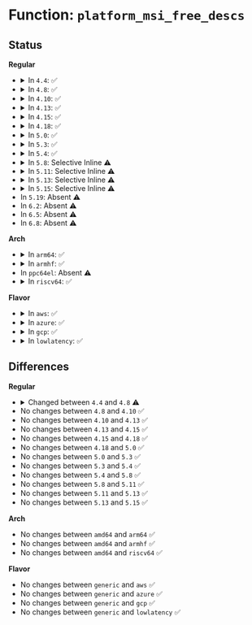 # Function: <code>platform_msi_free_descs</code>

## Status
<b>Regular</b>
<ul>
<li>
<details>
<summary>In <code>4.4</code>: ✅</summary>

```c
void platform_msi_free_descs(struct device *dev);
```

**Collision:** Unique Static

**Inline:** No

**Transformation:** False

**Instances:**

```
In drivers/base/platform-msi.c (ffffffff8156cad0)
Location: drivers/base/platform-msi.c:113
Inline: False
Direct callers:
  - drivers/base/platform-msi.c:platform_msi_domain_alloc_irqs
  - drivers/base/platform-msi.c:platform_msi_domain_alloc_irqs
  - drivers/base/platform-msi.c:platform_msi_domain_free_irqs
```
**Symbols:**

```
ffffffff8156cad0-ffffffff8156cb36: platform_msi_free_descs (STB_LOCAL)
```
</details>
</li>
<li>
<details>
<summary>In <code>4.8</code>: ✅</summary>

```c
void platform_msi_free_descs(struct device *dev, int base, int nvec);
```

**Collision:** Unique Static

**Inline:** No

**Transformation:** False

**Instances:**

```
In drivers/base/platform-msi.c (ffffffff815c1fa0)
Location: drivers/base/platform-msi.c:117
Inline: False
Direct callers:
  - drivers/base/platform-msi.c:platform_msi_domain_free_irqs
  - drivers/base/platform-msi.c:platform_msi_domain_alloc_irqs
  - drivers/base/platform-msi.c:platform_msi_alloc_descs_with_irq
```
**Symbols:**

```
ffffffff815c1fa0-ffffffff815c2037: platform_msi_free_descs (STB_LOCAL)
```
</details>
</li>
<li>
<details>
<summary>In <code>4.10</code>: ✅</summary>

```c
void platform_msi_free_descs(struct device *dev, int base, int nvec);
```

**Collision:** Unique Static

**Inline:** No

**Transformation:** False

**Instances:**

```
In drivers/base/platform-msi.c (ffffffff815f13f0)
Location: drivers/base/platform-msi.c:117
Inline: False
Direct callers:
  - drivers/base/platform-msi.c:platform_msi_domain_free_irqs
  - drivers/base/platform-msi.c:platform_msi_domain_alloc_irqs
  - drivers/base/platform-msi.c:platform_msi_alloc_descs_with_irq
```
**Symbols:**

```
ffffffff815f13f0-ffffffff815f1487: platform_msi_free_descs (STB_LOCAL)
```
</details>
</li>
<li>
<details>
<summary>In <code>4.13</code>: ✅</summary>

```c
void platform_msi_free_descs(struct device *dev, int base, int nvec);
```

**Collision:** Unique Static

**Inline:** No

**Transformation:** False

**Instances:**

```
In drivers/base/platform-msi.c (ffffffff81605550)
Location: drivers/base/platform-msi.c:117
Inline: False
Direct callers:
  - drivers/base/platform-msi.c:platform_msi_domain_free_irqs
  - drivers/base/platform-msi.c:platform_msi_domain_alloc_irqs
  - drivers/base/platform-msi.c:platform_msi_alloc_descs_with_irq
```
**Symbols:**

```
ffffffff81605550-ffffffff816055e7: platform_msi_free_descs (STB_LOCAL)
```
</details>
</li>
<li>
<details>
<summary>In <code>4.15</code>: ✅</summary>

```c
void platform_msi_free_descs(struct device *dev, int base, int nvec);
```

**Collision:** Unique Static

**Inline:** No

**Transformation:** False

**Instances:**

```
In drivers/base/platform-msi.c (ffffffff8166d950)
Location: drivers/base/platform-msi.c:117
Inline: False
Direct callers:
  - drivers/base/platform-msi.c:platform_msi_domain_free_irqs
  - drivers/base/platform-msi.c:platform_msi_domain_alloc_irqs
  - drivers/base/platform-msi.c:platform_msi_alloc_descs_with_irq
```
**Symbols:**

```
ffffffff8166d950-ffffffff8166d9e7: platform_msi_free_descs (STB_LOCAL)
```
</details>
</li>
<li>
<details>
<summary>In <code>4.18</code>: ✅</summary>

```c
void platform_msi_free_descs(struct device *dev, int base, int nvec);
```

**Collision:** Unique Static

**Inline:** No

**Transformation:** False

**Instances:**

```
In drivers/base/platform-msi.c (ffffffff816a9390)
Location: drivers/base/platform-msi.c:109
Inline: False
Direct callers:
  - drivers/base/platform-msi.c:platform_msi_domain_free_irqs
  - drivers/base/platform-msi.c:platform_msi_domain_alloc_irqs
  - drivers/base/platform-msi.c:platform_msi_alloc_descs_with_irq
```
**Symbols:**

```
ffffffff816a9390-ffffffff816a9427: platform_msi_free_descs (STB_LOCAL)
```
</details>
</li>
<li>
<details>
<summary>In <code>5.0</code>: ✅</summary>

```c
void platform_msi_free_descs(struct device *dev, int base, int nvec);
```

**Collision:** Unique Static

**Inline:** No

**Transformation:** False

**Instances:**

```
In drivers/base/platform-msi.c (ffffffff816c9f70)
Location: drivers/base/platform-msi.c:109
Inline: False
Direct callers:
  - drivers/base/platform-msi.c:platform_msi_domain_free_irqs
  - drivers/base/platform-msi.c:platform_msi_domain_alloc_irqs
  - drivers/base/platform-msi.c:platform_msi_alloc_descs_with_irq
```
**Symbols:**

```
ffffffff816c9f70-ffffffff816ca007: platform_msi_free_descs (STB_LOCAL)
```
</details>
</li>
<li>
<details>
<summary>In <code>5.3</code>: ✅</summary>

```c
void platform_msi_free_descs(struct device *dev, int base, int nvec);
```

**Collision:** Unique Static

**Inline:** No

**Transformation:** False

**Instances:**

```
In drivers/base/platform-msi.c (ffffffff81705500)
Location: drivers/base/platform-msi.c:109
Inline: False
Direct callers:
  - drivers/base/platform-msi.c:platform_msi_domain_free_irqs
  - drivers/base/platform-msi.c:platform_msi_domain_alloc_irqs
  - drivers/base/platform-msi.c:platform_msi_alloc_descs_with_irq
```
**Symbols:**

```
ffffffff81705500-ffffffff81705594: platform_msi_free_descs (STB_LOCAL)
```
</details>
</li>
<li>
<details>
<summary>In <code>5.4</code>: ✅</summary>

```c
void platform_msi_free_descs(struct device *dev, int base, int nvec);
```

**Collision:** Unique Static

**Inline:** No

**Transformation:** False

**Instances:**

```
In drivers/base/platform-msi.c (ffffffff81729790)
Location: drivers/base/platform-msi.c:109
Inline: False
Direct callers:
  - drivers/base/platform-msi.c:platform_msi_domain_free_irqs
  - drivers/base/platform-msi.c:platform_msi_domain_alloc_irqs
  - drivers/base/platform-msi.c:platform_msi_alloc_descs_with_irq
```
**Symbols:**

```
ffffffff81729790-ffffffff81729824: platform_msi_free_descs (STB_LOCAL)
```
</details>
</li>
<li>
<details>
<summary>In <code>5.8</code>: Selective Inline ⚠️</summary>

```c
void platform_msi_free_descs(struct device *dev, int base, int nvec);
```

**Collision:** Unique Static

**Inline:** Selective

**Transformation:** False

**Instances:**

```
In drivers/base/platform-msi.c (ffffffff817e63dd)
Location: drivers/base/platform-msi.c:109
Inline: True
Inline callers:
  - drivers/base/platform-msi.c:platform_msi_domain_free_irqs
Direct callers:
  - drivers/base/platform-msi.c:platform_msi_domain_alloc_irqs
  - drivers/base/platform-msi.c:platform_msi_alloc_descs_with_irq
```
**Symbols:**

```
ffffffff817e6050-ffffffff817e60e4: platform_msi_free_descs (STB_LOCAL)
```
</details>
</li>
<li>
<details>
<summary>In <code>5.11</code>: Selective Inline ⚠️</summary>

```c
void platform_msi_free_descs(struct device *dev, int base, int nvec);
```

**Collision:** Unique Static

**Inline:** Selective

**Transformation:** False

**Instances:**

```
In drivers/base/platform-msi.c (ffffffff817fb06d)
Location: drivers/base/platform-msi.c:115
Inline: True
Inline callers:
  - drivers/base/platform-msi.c:platform_msi_domain_free_irqs
Direct callers:
  - drivers/base/platform-msi.c:platform_msi_domain_alloc_irqs
  - drivers/base/platform-msi.c:platform_msi_alloc_descs_with_irq
```
**Symbols:**

```
ffffffff817face0-ffffffff817fad74: platform_msi_free_descs (STB_LOCAL)
```
</details>
</li>
<li>
<details>
<summary>In <code>5.13</code>: Selective Inline ⚠️</summary>

```c
void platform_msi_free_descs(struct device *dev, int base, int nvec);
```

**Collision:** Unique Static

**Inline:** Selective

**Transformation:** False

**Instances:**

```
In drivers/base/platform-msi.c (ffffffff817dfced)
Location: drivers/base/platform-msi.c:115
Inline: True
Inline callers:
  - drivers/base/platform-msi.c:platform_msi_domain_free_irqs
Direct callers:
  - drivers/base/platform-msi.c:platform_msi_domain_alloc_irqs
  - drivers/base/platform-msi.c:platform_msi_alloc_descs_with_irq
```
**Symbols:**

```
ffffffff817df970-ffffffff817dfa04: platform_msi_free_descs (STB_LOCAL)
```
</details>
</li>
<li>
<details>
<summary>In <code>5.15</code>: Selective Inline ⚠️</summary>

```c
void platform_msi_free_descs(struct device *dev, int base, int nvec);
```

**Collision:** Unique Static

**Inline:** Selective

**Transformation:** False

**Instances:**

```
In drivers/base/platform-msi.c (ffffffff8186b7ec)
Location: drivers/base/platform-msi.c:116
Inline: True
Inline callers:
  - drivers/base/platform-msi.c:platform_msi_domain_free_irqs
Direct callers:
  - drivers/base/platform-msi.c:platform_msi_domain_alloc_irqs
  - drivers/base/platform-msi.c:platform_msi_alloc_descs_with_irq
```
**Symbols:**

```
ffffffff8186b430-ffffffff8186b4c4: platform_msi_free_descs (STB_LOCAL)
```
</details>
</li>
<li>
In <code>5.19</code>: Absent ⚠️
</li>
<li>
In <code>6.2</code>: Absent ⚠️
</li>
<li>
In <code>6.5</code>: Absent ⚠️
</li>
<li>
In <code>6.8</code>: Absent ⚠️
</li>
</ul>
<b>Arch</b>
<ul>
<li>
<details>
<summary>In <code>arm64</code>: ✅</summary>

```c
void platform_msi_free_descs(struct device *dev, int base, int nvec);
```

**Collision:** Unique Static

**Inline:** No

**Transformation:** False

**Instances:**

```
In drivers/base/platform-msi.c (ffff80001091f638)
Location: drivers/base/platform-msi.c:109
Inline: False
Direct callers:
  - drivers/base/platform-msi.c:platform_msi_domain_free_irqs
  - drivers/base/platform-msi.c:platform_msi_domain_alloc_irqs
  - drivers/base/platform-msi.c:platform_msi_alloc_descs_with_irq
```
**Symbols:**

```
ffff80001091f638-ffff80001091f6ec: platform_msi_free_descs (STB_LOCAL)
```
</details>
</li>
<li>
<details>
<summary>In <code>armhf</code>: ✅</summary>

```c
void platform_msi_free_descs(struct device *dev, int base, int nvec);
```

**Collision:** Unique Static

**Inline:** No

**Transformation:** False

**Instances:**

```
In drivers/base/platform-msi.c (c0a04810)
Location: drivers/base/platform-msi.c:109
Inline: False
Direct callers:
  - drivers/base/platform-msi.c:platform_msi_domain_free_irqs
  - drivers/base/platform-msi.c:platform_msi_domain_alloc_irqs
  - drivers/base/platform-msi.c:platform_msi_alloc_descs_with_irq
```
**Symbols:**

```
c0a04810-c0a04894: platform_msi_free_descs (STB_LOCAL)
```
</details>
</li>
<li>
In <code>ppc64el</code>: Absent ⚠️
</li>
<li>
<details>
<summary>In <code>riscv64</code>: ✅</summary>

```c
void platform_msi_free_descs(struct device *dev, int base, int nvec);
```

**Collision:** Unique Static

**Inline:** No

**Transformation:** False

**Instances:**

```
In drivers/base/platform-msi.c (ffffffe00059e5a2)
Location: drivers/base/platform-msi.c:109
Inline: False
Direct callers:
  - drivers/base/platform-msi.c:platform_msi_domain_free_irqs
  - drivers/base/platform-msi.c:platform_msi_domain_alloc_irqs
  - drivers/base/platform-msi.c:platform_msi_alloc_descs_with_irq
```
**Symbols:**

```
ffffffe00059e5a2-ffffffe00059e62c: platform_msi_free_descs (STB_LOCAL)
```
</details>
</li>
</ul>
<b>Flavor</b>
<ul>
<li>
<details>
<summary>In <code>aws</code>: ✅</summary>

```c
void platform_msi_free_descs(struct device *dev, int base, int nvec);
```

**Collision:** Unique Static

**Inline:** No

**Transformation:** False

**Instances:**

```
In drivers/base/platform-msi.c (ffffffff816ef570)
Location: drivers/base/platform-msi.c:109
Inline: False
Direct callers:
  - drivers/base/platform-msi.c:platform_msi_domain_free_irqs
  - drivers/base/platform-msi.c:platform_msi_domain_alloc_irqs
  - drivers/base/platform-msi.c:platform_msi_alloc_descs_with_irq
```
**Symbols:**

```
ffffffff816ef570-ffffffff816ef604: platform_msi_free_descs (STB_LOCAL)
```
</details>
</li>
<li>
<details>
<summary>In <code>azure</code>: ✅</summary>

```c
void platform_msi_free_descs(struct device *dev, int base, int nvec);
```

**Collision:** Unique Static

**Inline:** No

**Transformation:** False

**Instances:**

```
In drivers/base/platform-msi.c (ffffffff816c9680)
Location: drivers/base/platform-msi.c:109
Inline: False
Direct callers:
  - drivers/base/platform-msi.c:platform_msi_domain_free_irqs
  - drivers/base/platform-msi.c:platform_msi_domain_alloc_irqs
  - drivers/base/platform-msi.c:platform_msi_alloc_descs_with_irq
```
**Symbols:**

```
ffffffff816c9680-ffffffff816c9714: platform_msi_free_descs (STB_LOCAL)
```
</details>
</li>
<li>
<details>
<summary>In <code>gcp</code>: ✅</summary>

```c
void platform_msi_free_descs(struct device *dev, int base, int nvec);
```

**Collision:** Unique Static

**Inline:** No

**Transformation:** False

**Instances:**

```
In drivers/base/platform-msi.c (ffffffff8171cc50)
Location: drivers/base/platform-msi.c:109
Inline: False
Direct callers:
  - drivers/base/platform-msi.c:platform_msi_domain_free_irqs
  - drivers/base/platform-msi.c:platform_msi_domain_alloc_irqs
  - drivers/base/platform-msi.c:platform_msi_alloc_descs_with_irq
```
**Symbols:**

```
ffffffff8171cc50-ffffffff8171cce4: platform_msi_free_descs (STB_LOCAL)
```
</details>
</li>
<li>
<details>
<summary>In <code>lowlatency</code>: ✅</summary>

```c
void platform_msi_free_descs(struct device *dev, int base, int nvec);
```

**Collision:** Unique Static

**Inline:** No

**Transformation:** False

**Instances:**

```
In drivers/base/platform-msi.c (ffffffff81737fb0)
Location: drivers/base/platform-msi.c:109
Inline: False
Direct callers:
  - drivers/base/platform-msi.c:platform_msi_domain_free_irqs
  - drivers/base/platform-msi.c:platform_msi_domain_alloc_irqs
  - drivers/base/platform-msi.c:platform_msi_alloc_descs_with_irq
```
**Symbols:**

```
ffffffff81737fb0-ffffffff81738044: platform_msi_free_descs (STB_LOCAL)
```
</details>
</li>
</ul>

## Differences
<b>Regular</b>
<ul>
<li>
<details>
<summary>Changed between <code>4.4</code> and <code>4.8</code> ⚠️</summary>
<ul>
<li>
<b>Param added. </b>
<code>int base</code>
</li>
<li>
<b>Param added. </b>
<code>int nvec</code>
</li>
</ul>
</details>
</li>
<li>
No changes between <code>4.8</code> and <code>4.10</code> ✅
</li>
<li>
No changes between <code>4.10</code> and <code>4.13</code> ✅
</li>
<li>
No changes between <code>4.13</code> and <code>4.15</code> ✅
</li>
<li>
No changes between <code>4.15</code> and <code>4.18</code> ✅
</li>
<li>
No changes between <code>4.18</code> and <code>5.0</code> ✅
</li>
<li>
No changes between <code>5.0</code> and <code>5.3</code> ✅
</li>
<li>
No changes between <code>5.3</code> and <code>5.4</code> ✅
</li>
<li>
No changes between <code>5.4</code> and <code>5.8</code> ✅
</li>
<li>
No changes between <code>5.8</code> and <code>5.11</code> ✅
</li>
<li>
No changes between <code>5.11</code> and <code>5.13</code> ✅
</li>
<li>
No changes between <code>5.13</code> and <code>5.15</code> ✅
</li>
</ul>
<b>Arch</b>
<ul>
<li>
No changes between <code>amd64</code> and <code>arm64</code> ✅
</li>
<li>
No changes between <code>amd64</code> and <code>armhf</code> ✅
</li>
<li>
No changes between <code>amd64</code> and <code>riscv64</code> ✅
</li>
</ul>
<b>Flavor</b>
<ul>
<li>
No changes between <code>generic</code> and <code>aws</code> ✅
</li>
<li>
No changes between <code>generic</code> and <code>azure</code> ✅
</li>
<li>
No changes between <code>generic</code> and <code>gcp</code> ✅
</li>
<li>
No changes between <code>generic</code> and <code>lowlatency</code> ✅
</li>
</ul>
